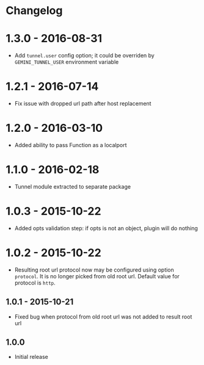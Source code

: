 # Changelog

# 1.3.0 - 2016-08-31

* Add `tunnel.user` config option; it could be overriden by `GEMINI_TUNNEL_USER` environment variable

# 1.2.1 - 2016-07-14

* Fix issue with dropped url path after host replacement

# 1.2.0 - 2016-03-10

* Added ability to pass Function as a localport

# 1.1.0 - 2016-02-18

* Tunnel module extracted to separate package

# 1.0.3 - 2015-10-22

* Added opts validation step: if opts is not an object, plugin will do nothing

# 1.0.2 - 2015-10-22

* Resulting root url protocol now may be configured using option `protocol`. It is no longer picked from old root url. Default value for protocol is `http`.

## 1.0.1 - 2015-10-21

* Fixed bug when protocol from old root url was not added to result root url

## 1.0.0

* Initial release
